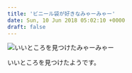 ```yaml
---
title: 'ビニール袋が好きなみゃーみゃー'
date: Sun, 10 Jun 2018 05:02:10 +0000
draft: false
---
```


![いいところを見つけたみゃーみゃー](/images/2018/06/DSC_0538.jpg)

いいところを見つけたようです。
